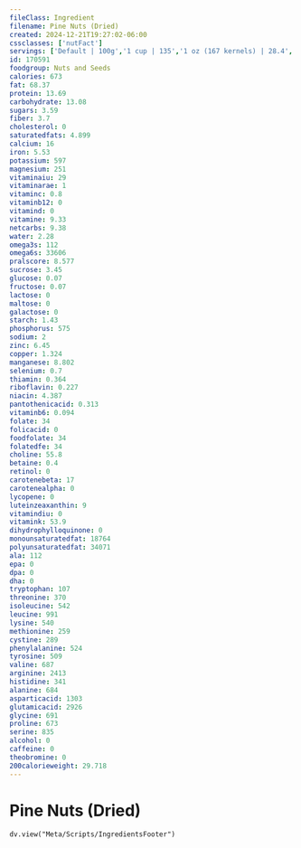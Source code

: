 ```yaml
---
fileClass: Ingredient
filename: Pine Nuts (Dried)
created: 2024-12-21T19:27:02-06:00
cssclasses: ['nutFact']
servings: ['Default | 100g','1 cup | 135','1 oz (167 kernels) | 28.4','10 nuts | 1.7']
id: 170591
foodgroup: Nuts and Seeds
calories: 673
fat: 68.37
protein: 13.69
carbohydrate: 13.08
sugars: 3.59
fiber: 3.7
cholesterol: 0
saturatedfats: 4.899
calcium: 16
iron: 5.53
potassium: 597
magnesium: 251
vitaminaiu: 29
vitaminarae: 1
vitaminc: 0.8
vitaminb12: 0
vitamind: 0
vitamine: 9.33
netcarbs: 9.38
water: 2.28
omega3s: 112
omega6s: 33606
pralscore: 8.577
sucrose: 3.45
glucose: 0.07
fructose: 0.07
lactose: 0
maltose: 0
galactose: 0
starch: 1.43
phosphorus: 575
sodium: 2
zinc: 6.45
copper: 1.324
manganese: 8.802
selenium: 0.7
thiamin: 0.364
riboflavin: 0.227
niacin: 4.387
pantothenicacid: 0.313
vitaminb6: 0.094
folate: 34
folicacid: 0
foodfolate: 34
folatedfe: 34
choline: 55.8
betaine: 0.4
retinol: 0
carotenebeta: 17
carotenealpha: 0
lycopene: 0
luteinzeaxanthin: 9
vitamindiu: 0
vitamink: 53.9
dihydrophylloquinone: 0
monounsaturatedfat: 18764
polyunsaturatedfat: 34071
ala: 112
epa: 0
dpa: 0
dha: 0
tryptophan: 107
threonine: 370
isoleucine: 542
leucine: 991
lysine: 540
methionine: 259
cystine: 289
phenylalanine: 524
tyrosine: 509
valine: 687
arginine: 2413
histidine: 341
alanine: 684
asparticacid: 1303
glutamicacid: 2926
glycine: 691
proline: 673
serine: 835
alcohol: 0
caffeine: 0
theobromine: 0
200calorieweight: 29.718
---
```


# Pine Nuts (Dried)

```dataviewjs
dv.view("Meta/Scripts/IngredientsFooter")
```
